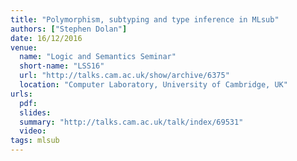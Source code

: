 ```yaml
---
title: "Polymorphism, subtyping and type inference in MLsub"
authors: ["Stephen Dolan"]
date: 16/12/2016
venue:
  name: "Logic and Semantics Seminar"
  short-name: "LSS16"
  url: "http://talks.cam.ac.uk/show/archive/6375"
  location: "Computer Laboratory, University of Cambridge, UK"
urls:
  pdf:
  slides:
  summary: "http://talks.cam.ac.uk/talk/index/69531"
  video:
tags: mlsub
---
```

